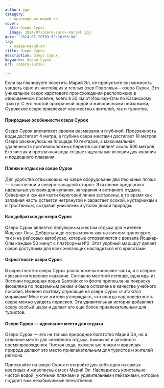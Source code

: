 ```yaml
---
author: egor
category:
  - краеведение-марий-эл
cover:
  alt: Озеро Сурок
  image: 2024/07/ozero-surok-mariel.jpg
date: "2024-07-20T09:52:26+00:00"
tag:
  - озёра-марий-эл
title: Озеро Сурок
description: Озеро Сурок
keywords: Озеро Сурок
url: /ozero-surok/

---
```

Если вы планируете посетить Марий Эл, не пропустите возможность увидеть одно из чистейших и теплых озер Поволжья— озеро Сурок. Это уникальное озеро карстового происхождения расположено в одноименном поселке, всего в 30 км от Йошкар-Олы по Казанскому тракту. С его чистой прозрачной водой и живописными пейзажами, Сурокское озеро привлекает как местных жителей, так и туристов.

#### Природные особенности озера Сурок

Озеро Сурок впечатляет своими размерами и глубиной. Прозрачность воды достигает 4 метра, а глубина озера местами достигает 18 метров. Озеро раскинулось на площади 10 гектаров, а максимальная удаленность противоположных берегов составляет около 500 метров. Его чистая и прозрачная вода создает идеальные условия для купания и подводного плавания.

#### Пляжи и отдых на озере Сурок

Для удобства отдыхающих на озере оборудованы два песчаных пляжа — с восточной и северо-западной сторон. Эти пляжи предлагают идеальные условия для купания, загорания и активного отдыха. Северная и южная части береговой линии застроены, в то время как западная часть остается нетронутой и зарастает осокой, кустарниками и тростником, создавая уникальный уголок дикой природы.

#### Как добраться до озера Сурок

Озеро Сурок является популярным местом отдыха для жителей Йошкар-Олы. Добраться до озера можно как на личном транспорте, так и на рейсовых автобусах, которые отправляются с вокзала Йошкар-Олы каждые 50 минут с платформы №3. Этот удобный маршрут делает озеро доступным для всех желающих насладиться его красотами.

#### Окрестности озера Сурок

В окрестностях озера Сурок расположены воинские части, и с озером связано интересное сказание. Согласно местной легенде, однажды из Эстонии подводная лодка Балтийского флота приплыла на покраску фюзеляжа по подземным рекам и была оставлена в качестве учебного пособия. Именно поэтому служащие на озере Сурок считаются моряками! Местные жители утверждают, что иногда над поверхность озера можно увидеть перископ. Эта удивительная история добавляет озеру особый шарм и делает его еще более привлекательным для туристов.

#### Озеро Сурок — идеальное место для отдыха

Озеро Сурок — это не только природное богатство Марий Эл, но и отличное место для семейного отдыха, пикников и активного времяпровождения. Чистая вода, ухоженные пляжи и красивая природа делают это место привлекательным для туристов и жителей региона.

Приезжайте на озеро Сурок и откройте для себя одно из самых красивых и живописных мест Марий Эл. Насладитесь кристально чистой водой, уютными пляжами и удивительными пейзажами, которые подарят вам незабываемые впечатления.
